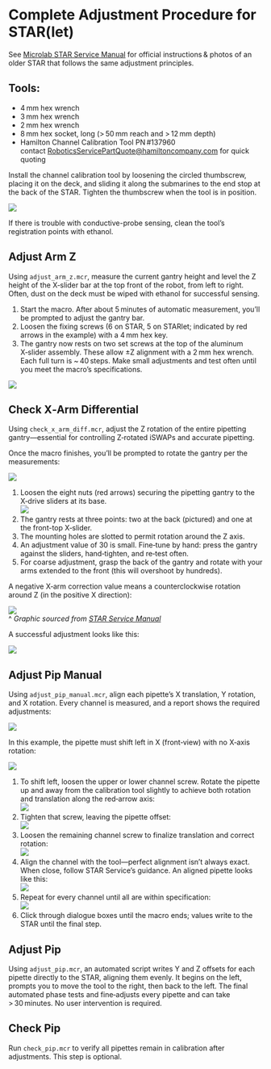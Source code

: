 # Complete Adjustment Procedure for STAR(let)

See [Microlab STAR Service Manual](https://archive.org/details/manual_Hamilton_Microlab_STAR_Service_Manual) for official instructions & photos of an older STAR that follows the same adjustment principles.

## Tools:
- 4 mm hex wrench  
- 3 mm hex wrench  
- 2 mm hex wrench  
- 8 mm hex socket, long (> 50 mm reach and > 12 mm depth)  
- Hamilton Channel Calibration Tool PN #137960  
  contact RoboticsServicePartQuote@hamiltoncompany.com for quick quoting  

Install the channel calibration tool by loosening the circled thumbscrew, placing it on the deck, and sliding it along the submarines to the end stop at the back of the STAR. Tighten the thumbscrew when the tool is in position.

![](./img/adjust-robot/channel-calibration-tool.jpg)

If there is trouble with conductive-probe sensing, clean the tool’s registration points with ethanol.

## Adjust Arm Z  
Using `adjust_arm_z.mcr`, measure the current gantry height and level the Z height of the X‑slider bar at the top front of the robot, from left to right. Often, dust on the deck must be wiped with ethanol for successful sensing.

1. Start the macro. After about 5 minutes of automatic measurement, you’ll be prompted to adjust the gantry bar.  
2. Loosen the fixing screws (6 on STAR, 5 on STARlet; indicated by red arrows in the example) with a 4 mm hex key.  
3. The gantry now rests on two set screws at the top of the aluminum X‑slider assembly. These allow ±Z alignment with a 2 mm hex wrench. Each full turn is ~ 40 steps. Make small adjustments and test often until you meet the macro’s specifications.

  ![](./img/adjust-robot/adjust-arm-z.jpg)

## Check X‑Arm Differential  
Using `check_x_arm_diff.mcr`, adjust the Z rotation of the entire pipetting gantry—essential for controlling Z‑rotated iSWAPs and accurate pipetting.

Once the macro finishes, you’ll be prompted to rotate the gantry per the measurements:

![](./img/adjust-robot/check-x-arm-diff-script-0.jpg)

1. Loosen the eight nuts (red arrows) securing the pipetting gantry to the X‑drive sliders at its base.  
   ![](./img/adjust-robot/check-x-arm-diff.jpg)  
2. The gantry rests at three points: two at the back (pictured) and one at the front-top X‑slider.  
3. The mounting holes are slotted to permit rotation around the Z axis.  
4. An adjustment value of 30 is small. Fine‑tune by hand: press the gantry against the sliders, hand‑tighten, and re‑test often.  
5. For coarse adjustment, grasp the back of the gantry and rotate with your arms extended to the front (this will overshoot by hundreds).

A negative X‑arm correction value means a counterclockwise rotation around Z (in the positive X direction):

![](./img/adjust-robot/rotate-x-arm-around-z.jpg)  
^ *Graphic sourced from [STAR Service Manual](https://archive.org/details/manual_Hamilton_Microlab_STAR_Service_Manual)*

A successful adjustment looks like this:

![](./img/adjust-robot/check-x-arm-diff-script-1.jpg)

## Adjust Pip Manual  
Using `adjust_pip_manual.mcr`, align each pipette’s X translation, Y rotation, and X rotation. Every channel is measured, and a report shows the required adjustments:

![](./img/adjust-robot/adjust-pip-script-0.jpg)

In this example, the pipette must shift left in X (front‑view) with no X‑axis rotation:

![](./img/adjust-robot/adjust-pip-0.jpg)

1. To shift left, loosen the upper or lower channel screw. Rotate the pipette up and away from the calibration tool slightly to achieve both rotation and translation along the red‑arrow axis:  
   ![](./img/adjust-robot/adjust-pip-1.jpg)  
2. Tighten that screw, leaving the pipette offset:  
   ![](./img/adjust-robot/adjust-pip-2.jpg)  
3. Loosen the remaining channel screw to finalize translation and correct rotation:  
   ![](./img/adjust-robot/adjust-pip-3.jpg)  
4. Align the channel with the tool—perfect alignment isn’t always exact. When close, follow STAR Service’s guidance. An aligned pipette looks like this:  
   ![](./img/adjust-robot/adjust-pip-4.jpg)  
5. Repeat for every channel until all are within specification:  
   ![](./img/adjust-robot/adjust-pip-script-1.jpg)  
6. Click through dialogue boxes until the macro ends; values write to the STAR until the final step.

## Adjust Pip  
Using `adjust_pip.mcr`, an automated script writes Y and Z offsets for each pipette directly to the STAR, aligning them evenly. It begins on the left, prompts you to move the tool to the right, then back to the left. The final automated phase tests and fine‑adjusts every pipette and can take > 30 minutes. No user intervention is required.

## Check Pip  
Run `check_pip.mcr` to verify all pipettes remain in calibration after adjustments. This step is optional.
